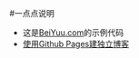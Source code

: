 #一点点说明

- 这是[BeiYuu.com](http://beiyuu.com)的示例代码
- [使用Github Pages建独立博客](http://beiyuu.com/github-pages/)

